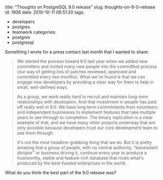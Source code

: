 title: "Thoughts on PostgreSQL 9.0 release"
slug: thoughts-on-9-0-release
id: 1906
date: 2010-10-11 06:51:20
tags: 
- developers
- postgres
- teamwork
categories: 
- postgres
- postgresql

Something I wrote for a press contact last month that I wanted to share:

> We started the process toward 9.0 last year when we added new committers and invited many new people into the commitfest process (our way of getting lots of patches reviewed, approved and committed every two months). What we've found is that we can engage new developers by providing a clear way for them to help in small, well-defined ways. > 
> 
> As a group, we work really hard to recruit and maintain long-term relationships with developers. And that investment in people has paid off really well in 9.0\. We have long term commitments from volunteers and independent businesses to implement features that take multiple years to see through to completion. The binary replication is a clear example of that, and we have many other projects underway that are only possible because developers trust our core development team to see them through. > 
> 
> It's not the most headline-grabbing thing that we do. But it is pretty amazing that a group of people, with no central authority, "benevolent dictator" or business driving it, continue every year to produce a trustworthy, stable and feature-rich database that rivals what's produced by the best-funded enterprises in the world.

What do you think the best part of the 9.0 release was?
